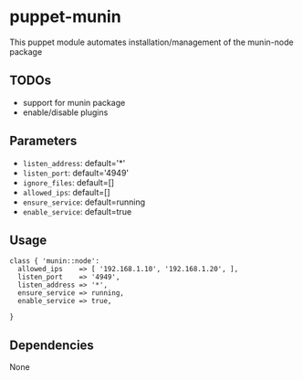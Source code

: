 # puppet-munin

This puppet module automates installation/management of the munin-node package

## TODOs
  * support for munin package
  * enable/disable plugins

## Parameters
  * `listen_address`: default='*'
  * `listen_port`:    default='4949'
  * `ignore_files`:   default=[]
  * `allowed_ips`:    default=[]
  * `ensure_service`: default=running
  * `enable_service`: default=true

## Usage

    class { 'munin::node':
      allowed_ips    => [ '192.168.1.10', '192.168.1.20', ],
      listen_port    => '4949',
      listen_address => '*',
      ensure_service => running,
      enable_service => true,
    
    }

## Dependencies

None
